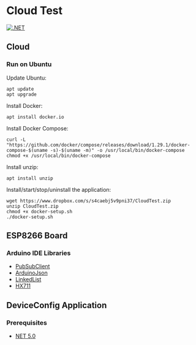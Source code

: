 # Cloud Test

[![.NET](https://github.com/iberisoft/CloudTest/actions/workflows/dotnet.yml/badge.svg)](https://github.com/iberisoft/CloudTest/actions/workflows/dotnet.yml)

## Cloud

### Run on Ubuntu

Update Ubuntu:

```
apt update
apt upgrade
```

Install Docker:

```
apt install docker.io
```

Install Docker Compose:

```
curl -L "https://github.com/docker/compose/releases/download/1.29.1/docker-compose-$(uname -s)-$(uname -m)" -o /usr/local/bin/docker-compose
chmod +x /usr/local/bin/docker-compose
```

Install unzip:

```
apt install unzip
```

Install/start/stop/uninstall the application:

```
wget https://www.dropbox.com/s/s4caebj5v9pni37/CloudTest.zip
unzip CloudTest.zip
chmod +x docker-setup.sh
./docker-setup.sh
```

## ESP8266 Board

### Arduino IDE Libraries

* [PubSubClient](https://github.com/knolleary/pubsubclient)
* [ArduinoJson](https://github.com/bblanchon/ArduinoJson)
* [LinkedList](https://github.com/ivanseidel/LinkedList)
* [HX711](https://github.com/bogde/HX711)

## DeviceConfig Application

### Prerequisites

* [NET 5.0](https://dotnet.microsoft.com/download/dotnet/5.0)
